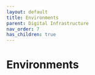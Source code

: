```yaml
---
layout: default
title: Environments
parent: Digital Infrastructure
nav_order: 7
has_children: true
---
```


# Environments
